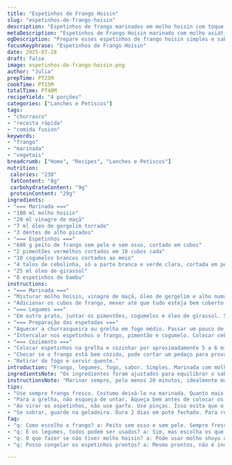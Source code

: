 ```yaml
---
title: "Espetinhos de Frango Hoisin"
slug: "espetinhos-de-frango-hoisin"
description: "Espetinhos de frango marinados em molho hoisin com toque oriental. Ingredientes típicos como pimentão vermelho, cogumelos brancos e cebolinha formam camadas de sabor. Cozinhados na brasa, ficam suculentos. Marinada leve com vinagre de maçã e óleo de gergelim torrado modificam aroma tradicional. Aperitivo ou prato principal simples de fazer, sem ingredientes alérgicos como lactose, nozes ou ovos. Rápida preparação, tempo total em torno de 45 minutos. Vegetais frescos adicionam crocância, e o truque da cebolinha protege as espetadeiras do fogo. Cozinha Brasil-Ásia com toque adaptado para casa."
metaDescription: "Espetinhos de Frango Hoisin marinado com molho asiático. Saboroso, prático e ideal para um churrasco em família."
ogDescription: "Prepare esses espetinhos de frango hoisin simples e saborosos. Uma mistura perfeita de Brasil e Ásia para todos."
focusKeyphrase: "Espetinhos de Frango Hoisin"
date: 2025-07-28
draft: false
image: espetinhos-de-frango-hoisin.png
author: "Julia"
prepTime: PT25M
cookTime: PT15M
totalTime: PT40M
recipeYield: "4 porções"
categories: ["Lanches e Petiscos"]
tags:
- "churrasco"
- "receita rápida"
- "comida fusion"
keywords:
- "frango"
- "marinada"
- "vegetais"
breadcrumb: ["Home", "Recipes", "Lanches e Petiscos"]
nutrition: 
 calories: "230"
 fatContent: "8g"
 carbohydrateContent: "9g"
 proteinContent: "29g"
ingredients:
- "=== Marinada ==="
- "100 ml molho hoisin"
- "20 ml vinagre de maçã"
- "7 ml óleo de gergelim torrado"
- "3 dentes de alho picados"
- "=== Espetinhos ==="
- "600 g peito de frango sem pele e sem osso, cortado em cubos"
- "2 pimentões vermelhos cortados em 10 cubos cada"
- "10 cogumelos brancos cortados ao meio"
- "4 talos de cebolinha, só a parte branca e verde clara, cortada em pedaços de 5 cm"
- "25 ml óleo de girassol"
- "8 espetinhos de bambu"
instructions:
- "=== Marinada ==="
- "Misturar molho hoisin, vinagre de maçã, óleo de gergelim e alho numa tigela. Salpicar um pouco de sal e pimenta, mexer bem."
- "Adicionar os cubos de frango, mexer até que tudo esteja bem coberto. Deixar marinar por 20 minutos à temperatura ambiente."
- "=== Legumes ==="
- "Em outro prato, juntar os pimentões, cogumelos e óleo de girassol. Salpicar sal e pimenta, mexer para distribuir o tempero."
- "=== Preparação das espetadas ==="
- "Aquecer a churrasqueira ou grelha em fogo médio. Passar um pouco de óleo na grelha para não grudar."
- "Intercalar nos espetinhos o frango, pimentão e cogumelo. Colocar cebolinha nas pontas para evitar que o bambu queime."
- "=== Cozimento ==="
- "Colocar espetinhos na grelha e cozinhar por aproximadamente 5 a 6 minutos de cada lado. Virar com cuidado para não desmontar."
- "Checar se o frango está bem cozido, pode cortar um pedaço para provar. Se não, deixar mais 2 minutos."
- "Retirar do fogo e servir quente."
introduction: "Frango, legumes, fogo, sabor. Simples. Marinada com molho hoisin e vinagre de maçã dá um toque diferente. Alho pra dente e aroma. Pimentão e cogumelo dão textura, cor, crocância. Cebolinha nos bastões pra não queimar mas também pra manter firme. Na grelha, segundos contam. Essência da comida rápida, funcional, saborosa — nada enrolação. Cozinha adaptada pra quem quer praticidade e expressão. Sem lactose, sem nozes, sem ovo. De simplória técnica. No Brasil, churrasqueira é ponto forte, por isso adaptar esse tipo de montagem foi natural. Um prato que mistura Brasil e Ásia, com a pegada do caseiro. Pronto em 40 minutos com intervenção mínima. O lado bom: família aprova, criança come, adulto se serve. O aroma espalha na casa. Feito com amor e fogo — fácil, humilde, direto. A textura do frango, o croc croc dos legumes. Vão se repetir."
ingredientsNote: "Os ingredientes foram ajustados para equilibrar o sabor e a praticidade. O vinagre de maçã substitui o de arroz para um toque mais frutado e acessível no Brasil. Um pouco mais de óleo de gergelim para aumentar o sabor torrado no aroma do prato. Frango cortado menor para garantir cozimento uniforme rápido. Menos pimentões para não predominar tanto o sabor. Cogumelos brancos porque absorvem melhor os temperos. Cebolinha aumenta a resistência da espetadeira e dá aroma. Óleo de girassol é neutro, evita interferência no sabor final. Quantidades minimamente alteradas para manter o equilíbrio e respeitar o tempo. O preparo permite variações de legumes, facilidade para supermercado brasileiro. Ficou versátil e fácil de adequar. Evitou produtos muito caros ou difíceis de achar para reforçar o caráter caseiro. O sal e pimenta são básicos e essenciais. Ingredientes simples e disponíveis em qualquer feira."
instructionsNote: "Marinar sempre, pelo menos 20 minutos, idealmente mais para sabor profundo. Misturar tudo na tigela e mexer para ter cobertura uniforme. Legumes temperados separadamente para manter frescor e textura na grelha. A montagem dos espetinhos deve intercalar para que o sabor fique distribuído e o cozimento uniforme. Os pedaços menores cozinham rápido, cuidando para a carne não passar do ponto. Cebolinha nas pontas é truque de cozinha para proteger espetos de bambu. Grelha quente mas não em fogo alto demais, para evitar queimado rápido demais. Virar com cuidado para não desmontar. Usar pinça ao invés de garfo para não furar a carne e secar. O cozimento final é visual e toque: carne branca, firme ao toque. Finalizar direto na grelha para manter suculência. Pode-se servir com arroz branco ou salada leve. Tempo total de preparo pensado para ser rápido e útil para dia a dia corrido. Ideal para churrasco improvisado, fácil e agradável para famílias."
tips:
- "Use sempre frango fresco. Costumo deixá-lo na marinada. Quanto mais tempo, mais sabor. Uma hora é o ideal. O alho vai ficar marcante. Não exagere na quantidade de sal. Prefira sal grosso para uma crocância melhor."
- "Para a grelha, não esqueça de untar. Aqueça bem antes de colocar os espetinhos. Isso evita que grudem e queimem. E a cebolinha, no final, é truque para proteger o bambu. Monte os espetos de forma intercalada. Isso garante que tudo cozinhe por igual."
- "Ao virar os espetinhos, não use garfo. Use pinças. Isso evita que o frango perca suculência. Fique atento ao tempo de cozimento. Frango é uma carne que seca rápido. E sempre corte um pedaço para testar a cocção. Se estiver suculento, é hora de retirar do fogo."
- "Se sobrar, guarde na geladeira. Dura 2 dias em pote fechado. Para reaquecer, use a grelha de novo. Isso ajuda a manter o sabor. Você pode variar os legumes. Berinjela ou abobrinha também funcionam. Variedade vai surpreender no sabor!"
faq:
- "q: Como escolho o frango? a: Peito sem osso e sem pele. Sempre fresco. Carne de boa qualidade. Fica mais suculento ao grelhar. Procure por textura firme."
- "q: E os legumes, todos podem ser usados? a: Sim, mas escolha os que têm menos água. Berinjela funciona bem. E cenoura também é uma boa opção. Misture texturas."
- "q: O que fazer se não tiver molho hoisin? a: Pode usar molho shoyu ou teriyaki. O sabor será diferente, mas ainda ótimo. A ideia é continuar a infusionar bem os sabores."
- "q: Posso congelar os espetinhos prontos? a: Mesmo prontos, não é indicado. O frango muda textura no congelamento. Melhor fazer fresco e servir. Se sobrar, tente usar em saladas."

---
```

